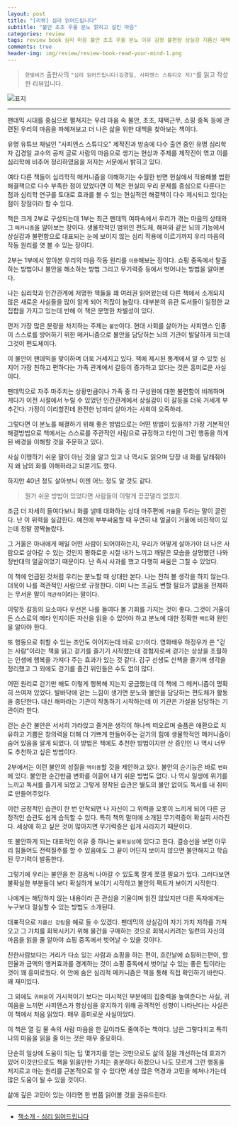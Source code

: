 ```yaml
---  
layout: post  
title: "[리뷰] 심리 읽어드립니다"  
subtitle: "불안 초조 우울 분노 얽히고 설킨 마음"  
categories: review 
tags: review book 심리 마음 불안 초조 우울 분노 이유 감정 불편함 상실감 지름신 재택근무 팬데믹 소시오패스 무기력증       
comments: true  
header-img: img/review/review-book-read-your-mind-1.png
---  
```

  
> `한빛비즈` 출판사의 `"심리 읽어드립니다(김경일, 사피엔스 스튜디오 저)"`를 읽고 작성한 리뷰입니다.  

![표지](https://telegeam.github.io/assets/img/review/review-book-read-your-mind-1.png)  

---

팬데믹 시대를 중심으로 펼쳐지는 우리 마음 속 불안, 초조, 재택근무, 쇼핑 중독 등에 관련된 우리의 마음을 파헤쳐보고 더 나은 삶을 위한 대책을 찾아보는 책이다.

유명 유튜브 채널인 "사피엔스 스튜디오" 제작진과 방송에 다수 출연 중인 유명 심리학자 김경일 교수의 공저 글로 사람의 마음으로 생기는 현상과 주제를 제작진이 엮고 이를 심리학에 비추어 정리하였음을 저자는 서문에서 밝히고 있다.

여타 다른 책들이 심리학적 메커니즘을 이해하기는 수월한 반면 현실에서 적용해볼 법한 해결책으로 다수 부족한 점이 있었다면 이 책은 현실의 우리 문제를 중심으로 다룬다는 점과 심리학 연구를 토대로 효과를 볼 수 있는 현실적인 해결책이 다수 제시되고 있다는 점이 장점이라 할 수 있다. 

책은 크게 2부로 구성되는데 1부는 최근 팬데믹 여파속에서 우리가 겪는 마음의 상태와 그 `메커니즘`을 알아보는 장이다. 생물학적인 범위인 편도체, 해마와 같은 뇌의 기능에서 상실감과 불편함으로 대표되는 눈에 보이지 않는 심리 작용에 이르기까지 우리 마음의 작동 원리를 엿 볼 수 있는 장이다.

2부는 1부에서 알아본 우리의 마음 작동 원리를 `이용`해보는 장이다. 쇼핑 중독에서 탈출하는 방법이나 불안을 해소하는 방법 그리고 무기력증 등에서 벗어나는 방법을 알아본다. 

나는 심리학과 인간관계에 저명한 책들을 꽤 여러권 읽어왔는데 다른 책에서 소개되지 않은 새로운 사실들을 많이 알게 되어 적잖이 놀랐다. 대부분의 유관 도서들이 일정한 교집합을 가지고 있는데 반해 이 책은 분명한 차별성이 있다.

먼저 가장 많은 분량을 차지하는 주제는 `불안`이다. 현대 사회를 살아가는 사피엔스 인종이 스스로를 방어하기 위한 메커니즘으로 불안을 담당하는 뇌의 기관이 발달하게 되는데 그것이 편도체이다. 

이 불안이 팬데믹을 맞이하며 더욱 거세지고 있다. 책에 제시된 통계에서 알 수 있듯 심지어 가장 친하고 편하다는 가족 관계에서 갈등이 증가하고 있다는 것은 흥미로운 사실이다.

팬데믹으로 자주 마주치는 상황만큼이나 가족 중 타 구성원에 대한 불편함이 비례하며 게다가 이전 시절에서 누릴 수 있었던 인간관계에서 상실감이 이 갈등을 더욱 거세게 부추긴다. 가정이 이리할진데 완전한 남끼리 살아가는 사회야 오죽하랴.

그렇다면 이 분노를 해결하기 위해 좋은 방법으로는 어떤 방법이 있을까? 가장 기본적인 해결방법으로 책에서는 스스로를 주관적인 사람으로 규정하고 타인이 그런 행동을 하게된 배경을 이해할 것을 주문하고 있다.

사실 이행하기 쉬운 말이 아닌 것을 알고 있고 나 역시도 읽으며 당장 내 화를 달래줘야지 왜 남의 화를 이해하라고 되묻기도 했다. 

하지만 40년 정도 살아보니 이젠 어느 정도 알 것도 같다. 
> 뭔가 쉬운 방법이 있었다면 사람들이 이렇게 끙끙댈리 없겠지.

조금 더 자세히 들여다보니 화를 낼때 대화하는 상대 마주편에 `거울`을 두라는 말이 끌린다. 난 이 위력을 실감한다. 예전에 부부싸움할 때 우연히 내 얼굴이 거울에 비친적이 있는데 정말 깜짝놀랐다.

그 거울은 아내에게 매일 어떤 사람이 되어야하는지, 우리가 어떻게 살아가야 더 나은 사람으로 살아갈 수 있는 것인지 평화로운 시절 내가 느끼고 깨달은 모습을 설명했던 나와 정반대의 얼굴이었기 때문이다. 난 즉시 사과를 했고 다행히 싸움은 그칠 수 있었다.

이 책에 언급된 것처럼 우리는 분노할 때 상대만 본다. 나는 전혀 볼 생각을 하지 않는다. 더욱이 나를 객관적인 사람으로 규정한다. 이미 나는 조금도 변할 필요가 없음을 전제하는 무서운 말이 `객관적`이라는 말이다.

이렇듯 갈등의 요소마다 우선은 나를 들여다 볼 기회를 가지는 것이 좋다. 그것이 거울이든 스스로의 메타 인지이든 자신을 읽을 수 있어야 하고 분노에 대한 정확한 `팩트`와 원인을 알아야 한다.

또 행동으로 취할 수 있는 조언도 이어지는데 바로 `걷기`이다. 영화배우 하정우가 쓴 "걷는 사람"이라는 책을 읽고 걷기를 즐기기 시작했는데 경험자로써 걷기는 상상을 초월하는 인생에 행복을 가져다 주는 효과가 있는 것 같다. 김구 선생도 산책을 즐기며 생각을 정리했고 그 외에도 걷기를 즐긴 위인들은 수도 없이 많다.

어떤 원리로 걷기만 해도 이렇게 행복해 지는지 궁금했는데 이 책에 그 메커니즘이 명확히 쓰여져 있었다. 발바닥에 걷는 느낌이 생기면 분노와 불안을 담당하는 편도체가 활동을 중단한다. 대신 해마라는 기관이 작동하기 시작하는데 이 기관은 가설을 담당하는 기관이라 한다. 

걷는 순간 불안은 서서히 가라앉고 즐거운 생각이 하나씩 떠오르며 슬픔은 애환으로 치유하고 기쁨은 창의력을 더해 더 기쁘게 만들어주는 걷기의 힘에 생물학적인 메커니즘이 숨어 있음을 알게 되었다. 이 방법은 책에도 추천한 방법이지만 산 증인인 나 역시 너무도 추천하고 싶은 방법이다.

2부에서는 이런 불안의 성질을 `역이용`할 것을 제안하고 있다. 불안의 순기능은 바로 `변화`에 있다. 불안한 순간만큼 변화를 이끌어 내기 쉬운 방법도 없다. 나 역시 일생에 위기를 느끼고 독서를 즐기게 되었고 그렇게 정착된 습관은 별도의 불안 없이도 독서를 내 취미로 만들어주었다. 

이런 긍정적인 습관이 한 번 안착되면 나 자신이 그 위력을 오롯이 느끼게 되어 다른 긍정적인 습관도 쉽게 습득할 수 있다. 특히 책의 말미에 소개된 무기력증이 확실히 사라진다. 세상에 하고 싶은 것이 많아지면 무기력증은 쉽게 사라지기 때문이다. 

또 불안하게 되는 대표적인 이유 중 하나는 `불확실성`에 있다고 한다. 결승선을 보면 아무리 힘들어도 전력질주를 할 수 있음에도 그 끝이 어딘지 보이지 않으면 불안해지고 학습된 무기력이 발동한다. 

그렇기에 우리는 불안을 한 걸음씩 나아갈 수 있도록 잘게 쪼갤 필요가 있다. 그러다보면 불확실한 부분들이 보다 확실하게 보이기 시작하고 불안의 팩트가 보이기 시작한다. 

나에게는 해당하지 않는 내용이라 큰 관심을 기울이며 읽진 않았지만 다른 독자에게는 누구보다 절실할 수 있는 방법도 소개된다. 

대표적으로 `지름신 강림`을 예로 들 수 있겠다. 팬데믹의 상실감이 자기 가치 저하를 가져오고 그 가치를 회복시키기 위해 물건을 구매하는 것으로 회복시키려는 일련의 자신의 마음을 읽을 줄 알아야 쇼핑 중독에서 벗어날 수 있을 것이다. 

친한사람보다는 거리가 다소 있는 사람과 쇼핑을 하는 편이, 흐린날에 쇼핑하는편이, 할인율과 금액의 앵커효과를 경계하는 것이 쇼핑 중독에서 벗어날 수 있는 좋은 팁이라는 것이 꽤 흥미로웠다. 이 안에 숨은 심리적 메커니즘은 책을 통해 직접 확인하기 바란다. 꽤 재미있다. 

그 외에도 `귀여움`이 거시적이기 보다는 미시적인 부분에의 집중력을 높여준다는 사실, 귀여움을 느끼면 사피엔스가 항상심을 유지하기 위해 공격적인 성향이 나타난다는 사실은 이 책에서 처음 읽었다. 매우 흥미로운 사실이었다. 

이 책은 열 길 물 속의 사람 마음을 한 길이라도 줄여주는 책이다. 남은 그렇다치고 특히 나의 마음을 읽을 줄 아는 것은 매우 중요하다. 

단순히 일상에 도움이 되는 팁 몇가지를 얻는 것만으로도 삶의 질을 개선하는데 효과가 있어 이것만으로도 책을 읽을만한 가치는 충분하다 하겠으나 나도 모르게 그런 행동을 저지르고 마는 원리를 근본적으로 알 수 있다면 세상 많은 역경과 고민을 헤쳐나가는데 많은 도움이 될 수 있을 것이다. 

삶에 깊은 고민이 있는 이라면 한 번쯤 읽어볼 것을 권유드린다. 

---

* [책소개 - 심리 읽어드립니다](http://www.yes24.com/Product/Goods/104107957)


